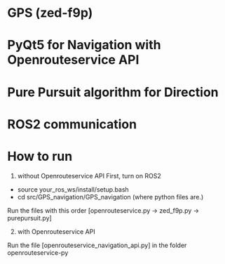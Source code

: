 # GPS (zed-f9p)
# PyQt5 for Navigation with Openrouteservice API
# Pure Pursuit algorithm for Direction
# ROS2 communication

# How to run
1. without Openrouteservice API
First, turn on ROS2
- source your_ros_ws/install/setup.bash
- cd src/GPS_navigation/GPS_navigation (where python files are.)

Run the files with this order
[openrouteservice.py -> zed_f9p.py -> purepursuit.py]

2. with Openrouteservice API

Run the file [openrouteservice_navigation_api.py] in the folder openrouteservice-py
